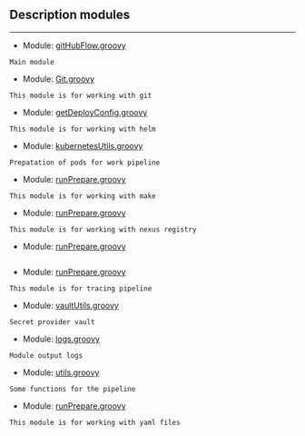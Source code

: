 ## Description modules
---

- Module: [gitHubFlow.groovy](.././vars/gitHubFlow.groovy)
```
Main module
```

- Module: [Git.groovy](.././vars/Git.groovy)
```
This module is for working with git
```

- Module: [getDeployConfig.groovy](.././vars/Helm.groovy)
```
This module is for working with helm
```

- Module: [kubernetesUtils.groovy](.././vars/Kubernetes.groovy)
```
Prepatation of pods for work pipeline
```

- Module: [runPrepare.groovy](.././vars/Make.groovy)
```
This module is for working with make
```

- Module: [runPrepare.groovy](.././vars/Nexus.groovy)
```
This module is for working with nexus registry
```

- Module: [runPrepare.groovy](.././vars/Package.groovy)
```

```

- Module: [runPrepare.groovy](.././vars/Tracing.groovy)
```
This module is for tracing pipeline
```

- Module: [vaultUtils.groovy](.././vars/Vault.groovy)
```
Secret provider vault
```

- Module: [logs.groovy](.././vars/Logger.groovy)
```
Module output logs
```

- Module: [utils.groovy](.././vars/utils.groovy)
```
Some functions for the pipeline
```

- Module: [runPrepare.groovy](.././vars/Yaml.groovy)
```
This module is for working with yaml files
```